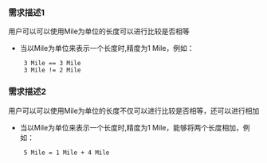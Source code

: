 ### 需求描述1
用户可以可以使用Mile为单位的长度可以进行比较是否相等

- 当以Mile为单位来表示一个长度时,精度为1 Mile，例如：
  ```
   3 Mile == 3 Mile
   3 Mile != 2 Mile
  ```

### 需求描述2
用户可以可以使用Mile为单位的长度不仅可以进行比较是否相等，还可以进行相加

- 当以Mile为单位来表示一个长度时,精度为1 Mile，能够将两个长度相加，例如：
  ```
   5 Mile = 1 Mile + 4 Mile
  ```